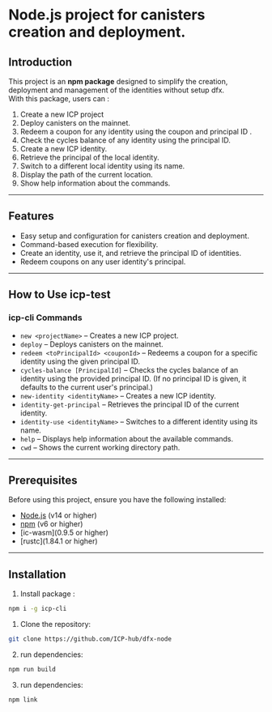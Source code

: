# Node.js project for canisters creation and deployment.

## Introduction  

This project is an **npm package** designed to simplify the creation, deployment and management of the identities without setup dfx.  
With this package, users can :  
1. Create a new ICP project
2. Deploy canisters on the mainnet.  
3. Redeem a coupon for any identity using the coupon and principal ID .
4. Check the cycles balance of any identity using the principal ID.
5. Create a new ICP identity.
6. Retrieve the principal of the local identity.
7. Switch to a different local identity using its name.
8. Display the path of the current location.
9. Show help information about the commands.

---  

## Features  

- Easy setup and configuration for canisters creation and deployment.  
- Command-based execution for flexibility.  
- Create an identity, use it, and retrieve the principal ID of identities.
- Redeem coupons on any user identity's principal.

---  

## How to Use icp-test  

### icp-cli Commands  

- `new <projectName>` – Creates a new ICP project.  
- `deploy` – Deploys canisters on the mainnet.  
- `redeem <toPrincipalId> <couponId>` – Redeems a coupon for a specific identity using the given principal ID.  
- `cycles-balance [PrincipalId]` – Checks the cycles balance of an identity using the provided principal ID. (If no principal ID is given, it defaults to the current user's principal.)  
- `new-identity <identityName>` – Creates a new ICP identity.  
- `identity-get-principal` – Retrieves the principal ID of the current identity.  
- `identity-use <identityName>` – Switches to a different identity using its name.  
- `help` – Displays help information about the available commands.  
- `cwd` – Shows the current working directory path.  


---  


## Prerequisites  

Before using this project, ensure you have the following installed:  

- [Node.js](https://nodejs.org/) (v14 or higher)  
- [npm](https://www.npmjs.com/) (v6 or higher)  
- [ic-wasm](0.9.5 or higher)
- [rustc](1.84.1 or higher)

---  

## Installation  

1. Install package :  
 ```bash  
 npm i -g icp-cli
```
1. Clone the repository: 
 ```bash  
 git clone https://github.com/ICP-hub/dfx-node
```

2. run dependencies:  
 ```bash  
 npm run build
```
3. run dependencies:  
 ```bash  
 npm link 
```
